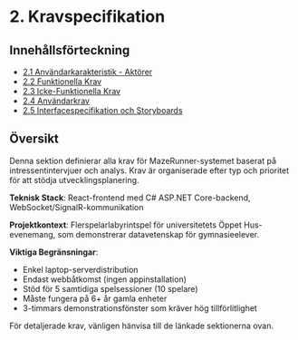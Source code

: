 # 2. Kravspecifikation

## Innehållsförteckning
- [2.1 Användarkarakteristik - Aktörer](requirements/stakeholders.md)
- [2.2 Funktionella Krav](requirements/functional.md)
- [2.3 Icke-Funktionella Krav](requirements/non-functional.md)
- [2.4 Användarkrav](requirements/acceptance.md)
- [2.5 Interfacespecifikation och Storyboards](requirements/interface.md)

## Översikt

Denna sektion definierar alla krav för MazeRunner-systemet baserat på intressentintervjuer och analys. Krav är organiserade efter typ och prioritet för att stödja utvecklingsplanering.

**Teknisk Stack**: React-frontend med C# ASP.NET Core-backend, WebSocket/SignalR-kommunikation

**Projektkontext**: Flerspelarlabyrintspel för universitetets Öppet Hus-evenemang, som demonstrerar datavetenskap för gymnasieelever.

**Viktiga Begränsningar**:
- Enkel laptop-serverdistribution
- Endast webbåtkomst (ingen appinstallation)
- Stöd för 5 samtidiga spelsessioner (10 spelare)
- Måste fungera på 6+ år gamla enheter
- 3-timmars demonstrationsfönster som kräver hög tillförlitlighet

För detaljerade krav, vänligen hänvisa till de länkade sektionerna ovan.